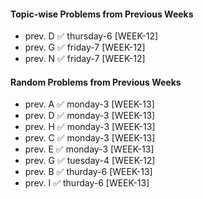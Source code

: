 #### Topic-wise Problems from Previous Weeks
- prev. D ✅ thursday-6 [WEEK-12]
- prev. G ✅ friday-7 [WEEK-12]
- prev. N ✅ friday-7 [WEEK-12]
  
#### Random Problems from Previous Weeks
- prev. A ✅ monday-3 [WEEK-13]
- prev. D ✅ monday-3 [WEEK-13]
- prev. H ✅ monday-3 [WEEK-13]
- prev. C ✅ monday-3 [WEEK-13]
- prev. E ✅ monday-3 [WEEK-13]
- prev. G ✅ tuesday-4 [WEEK-12]
- prev. B ✅ thurday-6 [WEEK-13]
- prev. I ✅ thurday-6 [WEEK-13]